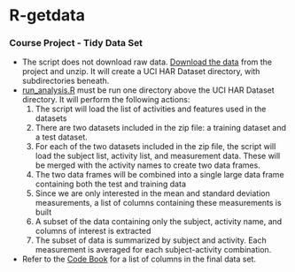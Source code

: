 R-getdata
=========

### Course Project - Tidy Data Set
* The script does not download raw data. [Download the data](https://d396qusza40orc.cloudfront.net/getdata%2Fprojectfiles%2FUCI%20HAR%20Dataset.zip) from the project and unzip. It will create a UCI HAR Dataset directory, with subdirectories beneath.
* [run_analysis.R](run_analysis.R) must be run one directory above the UCI HAR Dataset directory. It will perform the following actions: 
    1. The script will load the list of activities and features used in the datasets
    2. There are two datasets included in the zip file: a training dataset and a test dataset. 
    3. For each of the two datasets included in the zip file, the script will load the subject list, activity list, and measurement data. These will be merged with the activity names to create two data frames. 
    4. The two data frames will be combined into a single large data frame containing both the test and training data
    5. Since we are only interested in the mean and standard deviation measurements, a list of columns containing these measurements is built
    6. A subset of the data containing only the subject, activity name, and columns of interest is extracted
    7. The subset of data is summarized by subject and activity. Each measurement is averaged for each subject-activity combination.
* Refer to the [Code Book](CodeBook.md) for a list of columns in the final data set.
